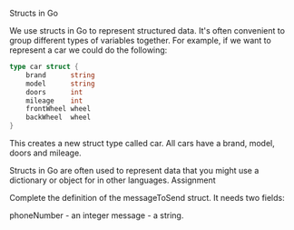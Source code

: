 Structs in Go

We use structs in Go to represent structured data. It's often convenient to group different types of variables together. For example, if we want to represent a car we could do the following:

```go
type car struct {
	brand      string
	model      string
	doors      int
	mileage    int
	frontWheel wheel
	backWheel  wheel
}
```
This creates a new struct type called car. All cars have a brand, model, doors and mileage.

Structs in Go are often used to represent data that you might use a dictionary or object for in other languages.
Assignment

Complete the definition of the messageToSend struct. It needs two fields:

phoneNumber - an integer
message - a string.

